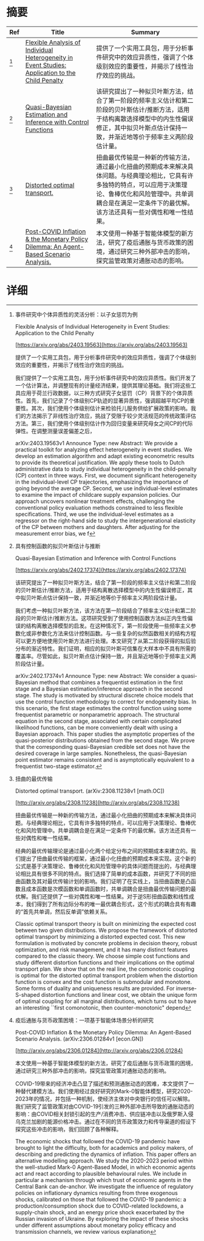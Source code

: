 # 摘要

| Ref | Title | Summary |
| --- | --- | --- |
| [^1] | [Flexible Analysis of Individual Heterogeneity in Event Studies: Application to the Child Penalty](https://arxiv.org/abs/2403.19563) | 提供了一个实用工具包，用于分析事件研究中的效应异质性，强调了个体级别效应的重要性，并揭示了线性治疗效应的挑战。 |
| [^2] | [Quasi-Bayesian Estimation and Inference with Control Functions](https://arxiv.org/abs/2402.17374) | 该研究提出了一种拟贝叶斯方法，结合了第一阶段的频率主义估计和第二阶段的贝叶斯估计/推断方法，适用于结构离散选择模型中的内生性偏误修正，其中拟贝叶斯点估计保持一致，并渐近地等价于频率主义两阶段估计量。 |
| [^3] | [Distorted optimal transport.](http://arxiv.org/abs/2308.11238) | 扭曲最优传输是一种新的传输方法，通过最小化扭曲的预期成本来解决具体问题。与经典理论相比，它具有许多独特的特点，可以应用于决策理论、鲁棒优化和风险管理中。共单调耦合是在满足一定条件下的最优解。该方法还具有一些对偶性和唯一性结果。 |
| [^4] | [Post-COVID Inflation & the Monetary Policy Dilemma: An Agent-Based Scenario Analysis.](http://arxiv.org/abs/2306.01284) | 本文使用一种基于智能体模型的新方法，研究了疫后通胀与货币政策的困境，通过研究三种外部冲击的影响，探究监管政策对通胀动态的影响。 |

# 详细

[^1]: 事件研究中个体异质性的灵活分析：以子女惩罚为例

    Flexible Analysis of Individual Heterogeneity in Event Studies: Application to the Child Penalty

    [https://arxiv.org/abs/2403.19563](https://arxiv.org/abs/2403.19563)

    提供了一个实用工具包，用于分析事件研究中的效应异质性，强调了个体级别效应的重要性，并揭示了线性治疗效应的挑战。

    

    我们提供了一个实用工具包，用于分析事件研究中的效应异质性。我们开发了一个估计算法，并调整现有的计量经济结果，提供其理论基础。我们将这些工具应用于荷兰行政数据，以三种方式研究子女惩罚（CP）背景下的个体异质性。首先，我们记录了个体级别CP轨迹的显著异质性，强调超越平均CP的重要性。其次，我们使用个体级别估计来检验托儿服务供给扩展政策的影响。我们的方法揭示了非线性治疗效应，挑战了受限于较少灵活规范的传统政策评估方法。第三，我们使用个体级别估计作为回归变量来研究母女之间CP的代际弹性。在调整测量误差偏差之后，

    arXiv:2403.19563v1 Announce Type: new  Abstract: We provide a practical toolkit for analyzing effect heterogeneity in event studies. We develop an estimation algorithm and adapt existing econometric results to provide its theoretical justification. We apply these tools to Dutch administrative data to study individual heterogeneity in the child-penalty (CP) context in three ways. First, we document significant heterogeneity in the individual-level CP trajectories, emphasizing the importance of going beyond the average CP. Second, we use individual-level estimates to examine the impact of childcare supply expansion policies. Our approach uncovers nonlinear treatment effects, challenging the conventional policy evaluation methods constrained to less flexible specifications. Third, we use the individual-level estimates as a regressor on the right-hand side to study the intergenerational elasticity of the CP between mothers and daughters. After adjusting for the measurement error bias, we f
    
[^2]: 具有控制函数的拟贝叶斯估计与推断

    Quasi-Bayesian Estimation and Inference with Control Functions

    [https://arxiv.org/abs/2402.17374](https://arxiv.org/abs/2402.17374)

    该研究提出了一种拟贝叶斯方法，结合了第一阶段的频率主义估计和第二阶段的贝叶斯估计/推断方法，适用于结构离散选择模型中的内生性偏误修正，其中拟贝叶斯点估计保持一致，并渐近地等价于频率主义两阶段估计量。

    

    我们考虑一种拟贝叶斯方法，该方法在第一阶段结合了频率主义估计和第二阶段的贝叶斯估计/推断方法。这项研究受到了使用控制函数方法纠正内生性偏误的结构离散选择模型的启发。在这种情况下，第一阶段使用一些频率主义参数化或非参数化方法来估计控制函数。与一些复杂的似然函数相关的结构方程可以更方便地使用贝叶斯方法进行处理。本文研究了从第二阶段获得的拟后验分布的渐近特性。我们证明，相应的拟贝叶斯可信集在大样本中不具有所需的覆盖率。尽管如此，拟贝叶斯点估计保持一致，并且渐近地等价于频率主义两阶段估计量。

    arXiv:2402.17374v1 Announce Type: new  Abstract: We consider a quasi-Bayesian method that combines a frequentist estimation in the first stage and a Bayesian estimation/inference approach in the second stage. The study is motivated by structural discrete choice models that use the control function methodology to correct for endogeneity bias. In this scenario, the first stage estimates the control function using some frequentist parametric or nonparametric approach. The structural equation in the second stage, associated with certain complicated likelihood functions, can be more conveniently dealt with using a Bayesian approach. This paper studies the asymptotic properties of the quasi-posterior distributions obtained from the second stage. We prove that the corresponding quasi-Bayesian credible set does not have the desired coverage in large samples. Nonetheless, the quasi-Bayesian point estimator remains consistent and is asymptotically equivalent to a frequentist two-stage estimator.
    
[^3]: 扭曲的最优传输

    Distorted optimal transport. (arXiv:2308.11238v1 [math.OC])

    [http://arxiv.org/abs/2308.11238](http://arxiv.org/abs/2308.11238)

    扭曲最优传输是一种新的传输方法，通过最小化扭曲的预期成本来解决具体问题。与经典理论相比，它具有许多独特的特点，可以应用于决策理论、鲁棒优化和风险管理中。共单调耦合是在满足一定条件下的最优解。该方法还具有一些对偶性和唯一性结果。

    

    经典的最优传输理论是通过最小化两个给定分布之间的预期成本来建立的。我们提出了扭曲最优传输的框架，通过最小化扭曲的预期成本来实现。这个新的公式是基于决策理论、鲁棒优化和风险管理中的具体问题而提出的，与经典理论相比具有很多不同的特点。我们选择了简单的成本函数，并研究了不同的扭曲函数及其对最优传输计划的影响。我们证明了在实线上，当扭曲函数是凸函数且成本函数是次模函数和单调函数时，共单调耦合是扭曲最优传输问题的最优解。我们还提供了一些对偶性和唯一性结果。对于逆S形扭曲函数和线性成本，我们得到了所有边际分布的唯一最优耦合形式，这个形式的耦合具有有趣的“首先共单调，然后反单调”依赖关系。

    Classic optimal transport theory is built on minimizing the expected cost between two given distributions. We propose the framework of distorted optimal transport by minimizing a distorted expected cost. This new formulation is motivated by concrete problems in decision theory, robust optimization, and risk management, and it has many distinct features compared to the classic theory. We choose simple cost functions and study different distortion functions and their implications on the optimal transport plan. We show that on the real line, the comonotonic coupling is optimal for the distorted optimal transport problem when the distortion function is convex and the cost function is submodular and monotone. Some forms of duality and uniqueness results are provided. For inverse-S-shaped distortion functions and linear cost, we obtain the unique form of optimal coupling for all marginal distributions, which turns out to have an interesting ``first comonotonic, then counter-monotonic" depend
    
[^4]: 疫后通胀与货币政策困境：一项基于智能体场景分析的研究

    Post-COVID Inflation & the Monetary Policy Dilemma: An Agent-Based Scenario Analysis. (arXiv:2306.01284v1 [econ.GN])

    [http://arxiv.org/abs/2306.01284](http://arxiv.org/abs/2306.01284)

    本文使用一种基于智能体模型的新方法，研究了疫后通胀与货币政策的困境，通过研究三种外部冲击的影响，探究监管政策对通胀动态的影响。

    

    COVID-19带来的经济冲击凸显了描述和预测通胀动态的困难，本文提供了一种替代建模方法。我们使用经过良好研究的Mark-0智能体模型，研究2020-2023年的情况，并包括一种机制，使经济主体对中央银行的信任可以解除。我们研究了监管政策对由COVID-19引发的三种外部冲击所导致的通胀动态的影响：由COVID相关封锁引起的生产/消费冲击、供应链冲击以及俄罗斯入侵乌克兰加剧的能源价格冲击。通过在不同的货币政策效力和传导渠道的假设下探究这些冲击的影响，我们回顾了各种解释。

    The economic shocks that followed the COVID-19 pandemic have brought to light the difficulty, both for academics and policy makers, of describing and predicting the dynamics of inflation. This paper offers an alternative modelling approach. We study the 2020-2023 period within the well-studied Mark-0 Agent-Based Model, in which economic agents act and react according to plausible behavioural rules. We include in particular a mechanism through which trust of economic agents in the Central Bank can de-anchor. We investigate the influence of regulatory policies on inflationary dynamics resulting from three exogenous shocks, calibrated on those that followed the COVID-19 pandemic: a production/consumption shock due to COVID-related lockdowns, a supply-chain shock, and an energy price shock exacerbated by the Russian invasion of Ukraine. By exploring the impact of these shocks under different assumptions about monetary policy efficacy and transmission channels, we review various explanation
    

